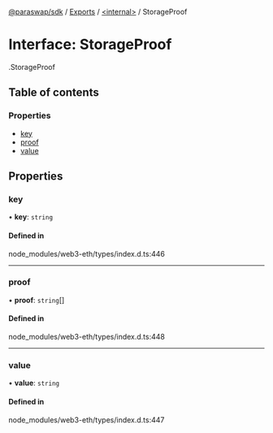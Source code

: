 [@paraswap/sdk](../README.md) / [Exports](../modules.md) / [<internal\>](../modules/internal_.md) / StorageProof

# Interface: StorageProof

[<internal>](../modules/internal_.md).StorageProof

## Table of contents

### Properties

- [key](internal_.StorageProof.md#key)
- [proof](internal_.StorageProof.md#proof)
- [value](internal_.StorageProof.md#value)

## Properties

### key

• **key**: `string`

#### Defined in

node_modules/web3-eth/types/index.d.ts:446

___

### proof

• **proof**: `string`[]

#### Defined in

node_modules/web3-eth/types/index.d.ts:448

___

### value

• **value**: `string`

#### Defined in

node_modules/web3-eth/types/index.d.ts:447
